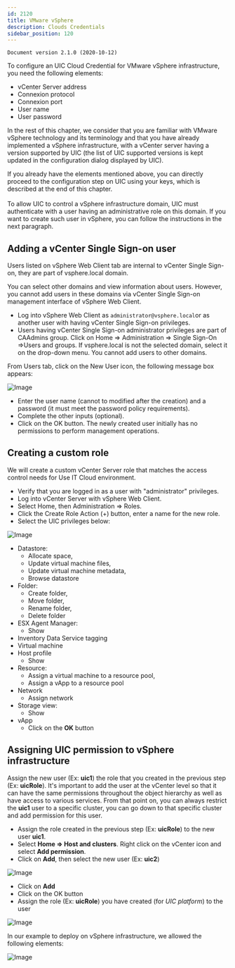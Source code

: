 ```yaml
---
id: 2120
title: VMware vSphere
description: Clouds Credentials
sidebar_position: 120
---
```


```
Document version 2.1.0 (2020-10-12)
```

To configure an UIC Cloud Credential for VMware vSphere infrastructure, you need the following elements: 
- vCenter Server address  
- Connexion protocol
- Connexion port
- User name
- User password

In the rest of this chapter, we consider that you are familiar with VMware vSphere technology and its terminology and that you have already implemented a vSphere infrastructure, with a vCenter server having a version supported by UIC (the list of UIC supported versions is kept updated in the configuration dialog displayed by UIC). 

If you already have the elements mentioned above, you can directly proceed to the configuration step on UIC using your keys, which is described at the end of this chapter.<br></br> 
To allow UIC to control a vSphere infrastructure domain, UIC must authenticate with a user having an administrative role on this domain. If you want to create such user in vSphere, you can follow the instructions in the next paragraph.

## Adding a vCenter Single Sign-on user
Users listed on vSphere Web Client tab are internal to vCenter Single Sign-on, they are part of vsphere.local domain.

You can select other domains and view information about users. However, you cannot add users in these domains via vCenter Single Sign-on management interface of vSphere Web Client.
- Log into vSphere Web Client as ```administrator@vsphere.local```or as another user with having vCenter Single Sign-on privileges.
- Users having vCenter Single Sign-on administrator privileges are part of CAAdmins group. Click on Home => Administration => Single Sign-On =>Users and groups.
If vsphere.local is not the selected domain, select it on the drop-down menu. You cannot add users to other domains.

From Users tab, click on the New User icon, the following message box appears:
 
![Image](/img_en/img_UIC_Provider_Cred_Settings/vsphimage053.png#bordered)

- Enter the user name (cannot to modified after the creation) and a password (it must meet the password policy requirements).
- Complete the other inputs (optional).
- Click on the OK button.
The newly created user initially has no permissions to perform management operations.

## Creating a custom role
We will create a custom vCenter Server role that matches the access control needs for Use IT Cloud environment. 
- Verify that you are logged in as a user with "administrator" privileges.
- Log into vCenter Server with vSphere Web Client.
- Select Home, then Administration => Roles.
- Click the Create Role Action (+) button, enter a name for the new role.
- Select the UIC privileges below:

![Image](/img_en/img_UIC_Provider_Cred_Settings/vsphimage054.png#bordered) 

- Datastore:
    - Allocate space,
    - Update virtual machine files,
    - Update virtual machine metadata,
    - Browse datastore
- Folder:
    - Create folder,
    - Move folder,
    - Rename folder,
    - Delete folder
- ESX Agent Manager:
    - Show
- Inventory Data Service tagging
- Virtual machine
- Host profile 
    - Show
- Resource:
    - Assign a virtual machine to a resource pool,
    - Assign a vApp to a resource pool
- Network
    - Assign network
- Storage view:
    - Show
- vApp
    - Click on the **OK** button

## Assigning UIC permission to vSphere infrastructure
Assign the new user (Ex: **uic1**) the role that you created in the previous step (Ex: **uicRole**). It's important to add the user at the vCenter level so that it can have the same permissions throughout the object hierarchy as well as have access to various services. From that point on, you can always restrict the **uic1** user to a specific cluster, you can go down to that specific cluster and add permission for this user. 
- Assign the role created in the previous step (Ex: **uicRole**) to the new user **uic1**.
- Select **Home => Host and clusters**. Right click on the vCenter icon and select **Add permission**.
- Click on **Add**, then select the new user (Ex: **uic2**)

![Image](/img_en/img_UIC_Provider_Cred_Settings/vsphimage055.png#bordered)

- Click on **Add**
- Click on the OK button
- Assign the role (Ex: **uicRole**) you have created (for *UIC platform*) to the user

![Image](/img_en/img_UIC_Provider_Cred_Settings/vsphimage056.png#bordered)

In our example to deploy on vSphere infrastructure, we allowed the following elements:
 
![Image](/img_en/img_UIC_Provider_Cred_Settings/vsphimage057.png#bordered)
